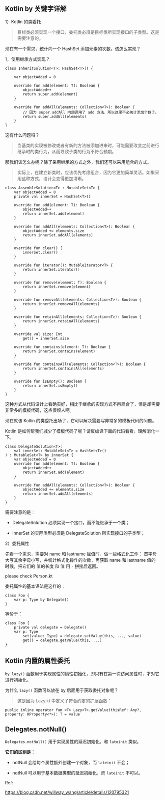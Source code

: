 ## Kotlin by 关键字详解

1）Kotlin 的类委托

>目标类必须实现一个接口，委托类必须是目标类所实现接口的子类型。这是需要注意的。

现在有一个需求，统计向一个 HashSet 添加元素的次数，该怎么实现？

1，使用继承方式实现？ 

```
class InheritSolution<T>: HashSet<T>() {

    var objectAdded = 0

    override fun add(element: T): Boolean {
        objectAdded++
        return super.add(element)
    }

    override fun addAll(elements: Collection<T>): Boolean {
        // 因为 super.addAll 内部调用了 add 方法，所以这里不必统计添加个数了。
        return super.addAll(elements)
    }
}
```

这有什么问题吗？

>当基类的实现被修改或者有新的方法被添加进来时，可能需要改变之前进行继承时的类行为，从而导致子类的行为不符合预期。

那我们该怎么办呢？除了采用继承的方式之外，我们还可以采用组合的方式。

>实际上，在建立新类时，应该优先考虑组合，因为它更加简单灵活。如果采用这种方式，设计会变得更加清晰。

```
class AssembleSolution<T> : MutableSet<T> {
	var objectAdded = 0
    private val innerSet = HashSet<T>()
    
    override fun add(element: T): Boolean {
        objectAdded++
        return innerSet.add(element)
    }

    override fun addAll(elements: Collection<T>): Boolean {
        objectAdded += elements.size
        return innerSet.addAll(elements)
    }

    override fun clear() {
        innerSet.clear()
    }

    override fun iterator(): MutableIterator<T> {
        return innerSet.iterator()
    }

    override fun remove(element: T): Boolean {
        return innerSet.remove(element)
    }

    override fun removeAll(elements: Collection<T>): Boolean {
        return innerSet.removeAll(elements)
    }

    override fun retainAll(elements: Collection<T>): Boolean {
        return innerSet.retainAll(elements)
    }

    override val size: Int
        get() = innerSet.size

    override fun contains(element: T): Boolean {
        return innerSet.contains(element)
    }

    override fun containsAll(elements: Collection<T>): Boolean {
        return innerSet.containsAll(elements)
    }

    override fun isEmpty(): Boolean {
        return innerSet.isEmpty()
    }
}
```

这种方式从代码设计上看确实好，相比于继承的实现方式不再耦合了，但是却需要非常多的模板代码，这点很烦人啊。

现在就该 Kotlin 的类委托出场了，它可以解决需要写非常多的模板代码的问题。

Kotlin 是如何帮我们减少了模板代码了呢？请反编译下面的代码看看，理解消化一下。

```
class DelegateSolution<T>(
    val innerSet: MutableSet<T> = HashSet<T>()
) : MutableSet<T> by innerSet {
    var objectAdded = 0
    override fun add(element: T): Boolean {
        objectAdded++
        return innerSet.add(element)
    }

    override fun addAll(elements: Collection<T>): Boolean {
        objectAdded += elements.size
        return innerSet.addAll(elements)
    }
}
```

需要注意的是：

- DelegateSolution 必须实现一个接口，而不能继承于一个类；

- innerSet 的实际类型必须是 DelegateSolution 所实现接口的子类型；

2）委托属性

先看一个需求，需要对 name 和 lastname 赋值时，做一些格式化工作：
首字母大写其余字母小写，并统计格式化操作的次数，再获取 name 和 lastname 值的时候，把它们的 值的长度 和 值 用 `-` 拼接后返回。

please check Person.kt

委托属性的基本语法是这样的：

```
class Foo {
    var p: Type by Delegate()
}
```

等价于：

```
class Foo {
    private val delegate = Delegate()
    var p: Type
    	set(value: Type) = delegate.setValue(this, ..., value)
    	get() = delegate.getValue(this, ...)
}
```

##  Kotlin 内置的属性委托

`by lazy()` 函数用于实现属性的惰性初始化，即只有在第一次访问属性时，才对它进行初始化。

为什么 `lazy()` 函数可以放在 by 后面用于获取委托对象呢？

>这是因为 Lazy.kt 中定义了符合约定的扩展函数：

```
public inline operator fun <T> Lazy<T>.getValue(thisRef: Any?, property: KProperty<*>): T = value
```

## Delegates.notNull()

`Delegates.notNull()` 用于实现属性的延迟初始化，和 `lateinit` 类似。

**它们的区别是：**

- notNull 会给每个属性额外创建一个对象，而 `lateinit` 不会；

- notNull 可以用于基本数据类型的延迟初始化，而 `lateinit` 不可以。

Ref:

https://blog.csdn.net/willway_wang/article/details/120795321




























